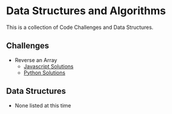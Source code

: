 # Data Structures and Algorithms

This is a collection of Code Challenges and Data Structures.

## Challenges
- Reverse an Array
  - [Javascript Solutions](./code-challenges/arrayReverse/javascript/README.md)
  - [Python Solutions](./code-challenges/arrayReverse/python/README.md)

## Data Structures

- None listed at this time

